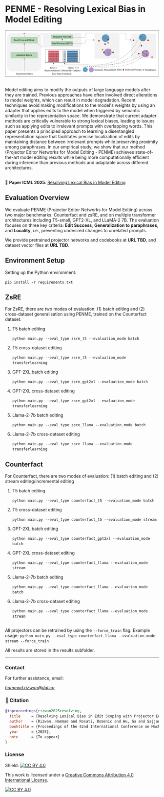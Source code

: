 # PENME - Resolving Lexical Bias in Model Editing
![Alt Text](PENME.png)

<br>
Model editing aims to modify the outputs of large language models after they are trained. Previous approaches have often involved direct alterations to model weights, which can result in model degradation. Recent techniques avoid making modifications to the model's weights by using an adapter that applies edits to the model when triggered by semantic similarity in the representation space. We demonstrate that current adapter methods are critically vulnerable to strong lexical biases, leading to issues such as applying edits to irrelevant prompts with overlapping words. This paper presents a principled approach to learning a disentangled representation space that facilitates precise localization of edits by maintaining distance between irrelevant prompts while preserving proximity among paraphrases. In our empirical study, we show that our method (Projector Editor Networks for Model Editing - PENME) achieves state-of-the-art model editing results while being more computationally efficient during inference than previous methods and adaptable across different architectures.<br /> <br /> 

📄 **Paper ICML 2025**: [Resolving Lexical Bias in Model Editing](https://www.arxiv.org/abs/2408.10411)


##  Evaluation Overview

We evaluate PENME (Projector Editor Networks for Model Editing) across two major benchmarks: Counterfact and zsRE, and on multiple transformer architectures including T5-small, GPT2-XL, and LLaMA-2 7B. The evaluation focuses on three key criteria: **Edit Success**, **Generalization to paraphrases**, and **Locality**, i.e., preventing undesired changes to unrelated prompts. 

We provide pretrained projector networks and codebooks at **URL TBD**, and dataset vector files at **URL TBD**.

## Environment Setup
Setting up the Python environment:

   `pip install -r requirements.txt`

## ZsRE
For ZsRE, there are two modes of evaluation: (1) batch editing and (2) cross-dataset generalisation using PENME, trained on the Counterfact dataset.


1. T5 batch editing
   
   `python main.py --eval_type zsre_t5 --evaluation_mode batch`
3. T5 cross-dataset editing
   
   `python main.py --eval_type zsre_t5 --evaluation_mode transferlearning`
5. GPT-2XL batch editing
   
   `python main.py --eval_type zsre_gpt2xl --evaluation_mode batch`
7. GPT-2XL cross-dataset editing
   
   `python main.py --eval_type zsre_gpt2xl --evaluation_mode transferlearning`
9. Llama-2-7b batch editing
    
    `python main.py --eval_type zsre_llama --evaluation_mode batch`
11. Llama-2-7b cross-dataset editing
    
    `python main.py --eval_type zsre_llama --evaluation_mode transferlearning`

## Counterfact
For Counterfact, there are two modes of evaluation: (1) batch editing and (2) stream editing/incremental editing


1. T5 batch editing
   
   `python main.py --eval_type counterfact_t5 --evaluation_mode batch`
3. T5 cross-dataset editing
   
   `python main.py --eval_type counterfact_t5 --evaluation_mode stream`
5. GPT-2XL batch editing
   
   `python main.py --eval_type counterfact_gpt2xl --evaluation_mode batch`
7. GPT-2XL cross-dataset editing
   
   `python main.py --eval_type counterfact_llama --evaluation_mode stream`
9. Llama-2-7b batch editing
    
    `python main.py --eval_type counterfact_llama --evaluation_mode batch`
11. Llama-2-7b cross-dataset editing
    
    `python main.py --eval_type counterfact_llama --evaluation_mode stream`
##
All projectors can be retrained by using the `--force_train` flag. Example usage:
`python main.py --eval_type counterfact_llama --evaluation_mode stream --force_train`

All results are stored in the results subfolder.


- - -

### Contact

For further assistance, email: 

*hammad.rizwan@dal.ca*

### 📎 Citation
```bibtex
@inproceedings{rizwan2025resolving,
  title     = {Resolving Lexical Bias in Edit Scoping with Projector Editor Networks},
  author    = {Rizwan, Hammad and Rosati, Domenic and Wu, Ga and Sajjad, Hassan},
  booktitle = {Proceedings of the 42nd International Conference on Machine Learning (ICML)},
  year      = {2025},
  note      = {To appear}
}

```

### License

Shield: [![CC BY 4.0](https://img.shields.io/badge/License-CC%20BY%204.0-lightgrey.svg)](http://creativecommons.org/licenses/by/4.0/)

This work is licensed under a [Creative Commons Attribution 4.0 International License](http://creativecommons.org/licenses/by/4.0/).

[![CC BY 4.0](https://i.creativecommons.org/l/by/4.0/88x31.png)](http://creativecommons.org/licenses/by/4.0/)
